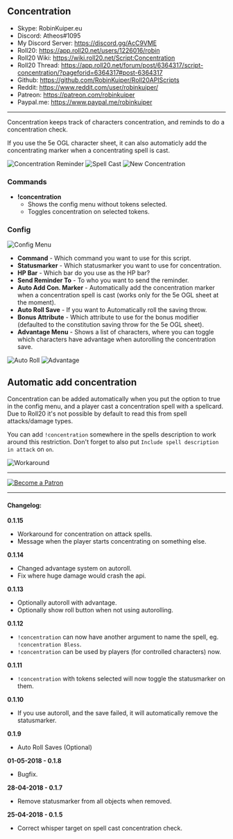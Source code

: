 ## Concentration

* Skype: RobinKuiper.eu
* Discord: Atheos#1095
* My Discord Server: https://discord.gg/AcC9VME
* Roll20: https://app.roll20.net/users/1226016/robin
* Roll20 Wiki: https://wiki.roll20.net/Script:Concentration
* Roll20 Thread: https://app.roll20.net/forum/post/6364317/script-concentration/?pageforid=6364317#post-6364317
* Github: https://github.com/RobinKuiper/Roll20APIScripts
* Reddit: https://www.reddit.com/user/robinkuiper/
* Patreon: https://patreon.com/robinkuiper
* Paypal.me: https://www.paypal.me/robinkuiper

---

Concentration keeps track of characters concentration, and reminds to do a concentration check.

If you use the 5e OGL character sheet, it can also automaticly add the concentrating marker when a concentrating spell is cast.

![Concentration Reminder](https://i.imgur.com/yQwYL1F.png "Concentration Reminder")
![Spell Cast](https://i.imgur.com/HucNIDc.png "Spell Cast")
![New Concentration](https://i.imgur.com/qIKFjkn.png "New Concentration")

### Commands

* **!concentration**
    * Shows the config menu without tokens selected.
    * Toggles concentration on selected tokens.

### Config

![Config Menu](https://i.imgur.com/SExckX7.png "Config Menu")

* **Command** - Which command you want to use for this script.
* **Statusmarker** - Which statusmarker you want to use for concentration.
* **HP Bar** - Which bar do you use as the HP bar?
* **Send Reminder To** - To who you want to send the reminder.
* **Auto Add Con. Marker** - Automatically add the concentration marker when a concentration spell is cast (works only for the 5e OGL sheet at the moment).
* **Auto Roll Save** - If you want to Automatically roll the saving throw.
* **Bonus Attribute** - Which attribute to use for the bonus modifier (defaulted to the constitution saving throw for the 5e OGL sheet).
* **Advantage Menu** - Shows a list of characters, where you can toggle which characters have advantage when autorolling the concentration save.

![Auto Roll](https://i.imgur.com/WHUV5iw.png "Auto Roll")
![Advantage](https://i.imgur.com/ciSttkH.png "Advantage")

## Automatic add concentration

Concentration can be added automatically when you put the option to true in the config menu, and a player cast a concentration spell with a spellcard.
Due to Roll20 it's not possible by default to read this from spell attacks/damage types.

You can add `!concentration` somewhere in the spells description to work around this restriction. Don't forget to also put `Include spell description in attack` on `on`.

![Workaround](https://i.imgur.com/kwLRzg6.png "Workaround")

---

[![Become a Patron](https://c5.patreon.com/external/logo/become_a_patron_button.png "Become a Patron")](https://www.patreon.com/bePatron?u=10835266)

---

#### Changelog:
**0.1.15**
* Workaround for concentration on attack spells.
* Message when the player starts concentrating on something else.

**0.1.14**
* Changed advantage system on autoroll.
* Fix where huge damage would crash the api.

**0.1.13**
* Optionally autoroll with advantage.
* Optionally show roll button when not using autorolling.

**0.1.12**
* `!concentration` can now have another argument to name the spell, eg. `!concentration Bless`.
* `!concentration` can be used by players (for controlled characters) now.

**0.1.11**
* `!concentration` with tokens selected will now toggle the statusmarker on them.

**0.1.10**
* If you use autoroll, and the save failed, it will automatically remove the statusmarker.

**0.1.9**
* Auto Roll Saves (Optional)

**01-05-2018 - 0.1.8**
* Bugfix.

**28-04-2018 - 0.1.7**
* Remove statusmarker from all objects when removed.

**25-04-2018 - 0.1.5**
* Correct whisper target on spell cast concentration check.